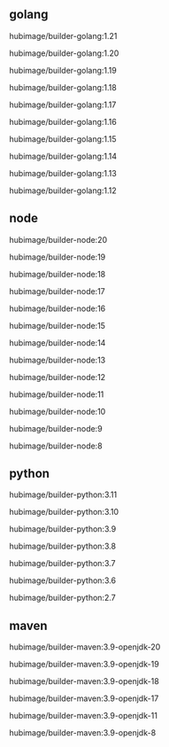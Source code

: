 ## golang

hubimage/builder-golang:1.21

hubimage/builder-golang:1.20

hubimage/builder-golang:1.19

hubimage/builder-golang:1.18

hubimage/builder-golang:1.17

hubimage/builder-golang:1.16

hubimage/builder-golang:1.15

hubimage/builder-golang:1.14

hubimage/builder-golang:1.13

hubimage/builder-golang:1.12

## node

hubimage/builder-node:20

hubimage/builder-node:19

hubimage/builder-node:18

hubimage/builder-node:17

hubimage/builder-node:16

hubimage/builder-node:15

hubimage/builder-node:14

hubimage/builder-node:13

hubimage/builder-node:12

hubimage/builder-node:11

hubimage/builder-node:10

hubimage/builder-node:9

hubimage/builder-node:8

## python

hubimage/builder-python:3.11

hubimage/builder-python:3.10

hubimage/builder-python:3.9

hubimage/builder-python:3.8

hubimage/builder-python:3.7

hubimage/builder-python:3.6

hubimage/builder-python:2.7

## maven

hubimage/builder-maven:3.9-openjdk-20

hubimage/builder-maven:3.9-openjdk-19

hubimage/builder-maven:3.9-openjdk-18

hubimage/builder-maven:3.9-openjdk-17

hubimage/builder-maven:3.9-openjdk-11

hubimage/builder-maven:3.9-openjdk-8
